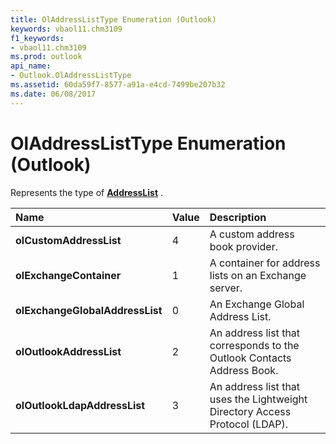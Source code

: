 ```yaml
---
title: OlAddressListType Enumeration (Outlook)
keywords: vbaol11.chm3109
f1_keywords:
- vbaol11.chm3109
ms.prod: outlook
api_name:
- Outlook.OlAddressListType
ms.assetid: 60da59f7-8577-a91a-e4cd-7499be207b32
ms.date: 06/08/2017
---
```



# OlAddressListType Enumeration (Outlook)

Represents the type of **[AddressList](addresslist-object-outlook.md)** .



|**Name**|**Value**|**Description**|
|:-----|:-----|:-----|
| **olCustomAddressList**|4|A custom address book provider.|
| **olExchangeContainer**|1|A container for address lists on an Exchange server.|
| **olExchangeGlobalAddressList**|0|An Exchange Global Address List.|
| **olOutlookAddressList**|2|An address list that corresponds to the Outlook Contacts Address Book.|
| **olOutlookLdapAddressList**|3|An address list that uses the Lightweight Directory Access Protocol (LDAP).|

